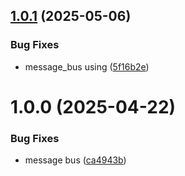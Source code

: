 ## [1.0.1](https://github.com/KhanhTQ-hub/message-bus-unity/compare/v1.0.0...v1.0.1) (2025-05-06)


### Bug Fixes

* message_bus using ([5f16b2e](https://github.com/KhanhTQ-hub/message-bus-unity/commit/5f16b2e59fbe3c338a36b9fee27dfb01ab724d60))

# 1.0.0 (2025-04-22)


### Bug Fixes

* message bus ([ca4943b](https://github.com/KhanhTQ-hub/message-bus-unity/commit/ca4943bf27e6a78dab8026b4d062cedbdf2264af))
